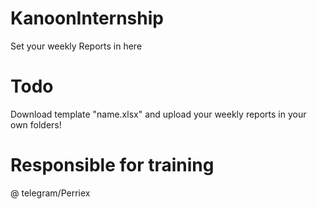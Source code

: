 # KanoonInternship
Set your weekly Reports in here
# Todo
Download template "name.xlsx" and upload your weekly reports in your own folders!
# Responsible for training 
@ telegram/Perriex
